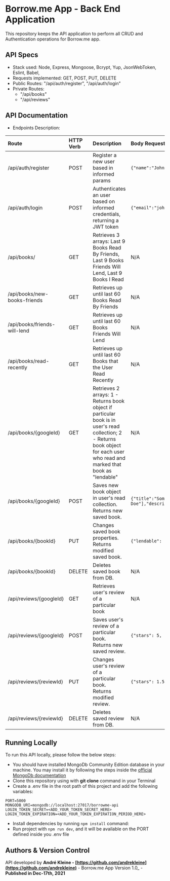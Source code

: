 # Borrow.me App - Back End Application

This repository keeps the API application to perform all CRUD and Authentication operations for Borrow.me app.

## API Specs

- Stack used: Node, Express, Mongoose, Bcrypt, Yup, JsonWebToken, Eslint, Babel,
- Requests implemented: GET, POST, PUT, DELETE
- Public Routes: "/api/auth/register", "/api/auth/login"
- Private Routes:
  - "/api/books" 
  - "/api/reviews"

## API Documentation

- Endpoints Description:

| Route | HTTP Verb | Description | Body Request | Example Response | Status Code |
|:- |:- |:- |:- |:- |:- |
| /api/auth/register | POST | Register a new user based in informed params | `{"name":"John Doe","email":"john@doe.com","password":"123456"}` | ``{"_id":15,"name":"John Doe","email":"john@doe.com"}` | 201 |
| /api/auth/login | POST | Authenticates an user based on informed credentials, returning a JWT token | `{"email":"john@doe.com","password":"123456"}` | `{"token":"eyJhbGciOiJIUzI1NiIsInR5cCI6IkpXVCJ9.eyJleHAiOjE2MzA4Njk2NzIsImlzcyI6IjE1In0.ZrpH4tzt2qdDtTFynj3ez2rIl8KM9cvmkI5AO1JOKps","role":"User"}` | 200 |
| /api/books/ | GET | Retrieves 3 arrays: Last 9 Books Read By Friends, Last 9 Books Friends Will Lend, Last 9 Books I Read | N/A | `{["_id": "61bcbeffc12e7aca7dc9fa61", "title": "Some Book", "authors": ["John Doe"], "description": "A story where things happen", "imgLink": "http://image.jpg", "owner": "61bc9c8a2953dffd91f66666", "googleID": "7RmuAAAAQBAJ", "read": true, "lendable": true, "createdAt": "2021-12-17T16:46:55.710Z", "updatedAt": "2021-12-17T16:46:56.803Z", "__v": 0], ["_id": "61bcbeffc12e7aca7dc9fa61", "title": "Some Book", "authors": ["John Doe"], "description": "A story where things happen", "imgLink": "http://image.jpg", "owner": "61bc9c8a2953dffd91f66666", "googleID": "7RmuAAAAQBAJ", "read": true, "lendable": true, "createdAt": "2021-12-17T16:46:55.710Z", "updatedAt": "2021-12-17T16:46:56.803Z", "__v": 0], ["_id": "61bcbeffc12e7aca7dc9fa61", "title": "Some Book", "authors": ["John Doe"], "description": "A story where things happen", "imgLink": "http://image.jpg", "owner": "61bc9c8a2953dffd91f66666", "googleID": "7RmuAAAAQBAJ", "read": true, "lendable": true, "createdAt": "2021-12-17T16:46:55.710Z", "updatedAt": "2021-12-17T16:46:56.803Z", "__v": 0]}` | 201 |
| /api/books/new-books-friends | GET | Retrieves up until last 60 Books Read By Friends | N/A | `{["_id": "61bcbeffc12e7aca7dc9fa61",			"title": "Some Book", "authors": ["John Doe"], "description": "A story where things happen", "imgLink": "http://image.jpg", "owner": "61bc9c8a2953dffd91f66666", "googleID": "7RmuAAAAQBAJ", "read": true, "lendable": true, "createdAt": "2021-12-17T16:46:55.710Z", "updatedAt": "2021-12-17T16:46:56.803Z", "__v": 0]}` | 201 |
| /api/books/friends-will-lend | GET | Retrieves up until last 60 Books Friends Will Lend | N/A | `{["_id": "61bcbeffc12e7aca7dc9fa61",			"title": "Some Book", "authors": ["John Doe"], "description": "A story where things happen", "imgLink": "http://image.jpg", "owner": "61bc9c8a2953dffd91f66666", "googleID": "7RmuAAAAQBAJ", "read": true, "lendable": true, "createdAt": "2021-12-17T16:46:55.710Z", "updatedAt": "2021-12-17T16:46:56.803Z", "__v": 0]}`| 201 |
| /api/books/read-recently | GET | Retrieves up until last 60 Books that the User Read Recently | N/A | `{["_id": "61bcbeffc12e7aca7dc9fa61", "title": "Some Book", "authors": ["John Doe"], "description": "A story where things happen", "imgLink": "http://image.jpg", "owner": "61bc9c8a2953dffd91f66666", "googleID": "7RmuAAAAQBAJ", "read": true, "lendable": true, "createdAt": "2021-12-17T16:46:55.710Z", "updatedAt": "2021-12-17T16:46:56.803Z", "__v": 0]}` | 201 |
| /api/books/{googleId} | GET | Retrieves 2 arrays: 1 - Returns book object if particular book is in user's read collection; 2 - Returns book object for each user who read and marked that book as "lendable"| N/A | `{["_id": "61bcbeffc12e7aca7dc9fa61", "title": "Some Book", "authors": ["John Doe"], "description": "A story where things happen", "imgLink": "http://image.jpg", "owner": "61bc9c8a2953dffd91f66666", "googleID": "7RmuAAAAQBAJ", "read": true, "lendable": true, "createdAt": "2021-12-17T16:46:55.710Z", "updatedAt": "2021-12-17T16:46:56.803Z", "__v": 0]}` | 201 |
| /api/books/{googleId} | POST | Saves new book object in user's read collection. Returns new saved book. | `{"title":"Some book","authors":["John Doe"],"description":"123","imgLink":"image.jpg","googleID":"5pBrVjZmGwoC"}` | `{["_id": "61bcbeffc12e7aca7dc9fa61", "title": "Some Book", "authors": ["John Doe"], "description": "A story where things happen", "imgLink": "http://image.jpg", "owner": "61bc9c8a2953dffd91f66666", "googleID": "7RmuAAAAQBAJ", "read": true, "lendable": true, "createdAt": "2021-12-17T16:46:55.710Z", "updatedAt": "2021-12-17T16:46:56.803Z", "__v": 0]}` | 201 |
| /api/books/{bookId} | PUT | Changes saved book properties. Returns modified saved book. | `{"lendable": "true"}` | `{["_id": "61bcbeffc12e7aca7dc9fa61", "title": "Some Book", "authors": ["John Doe"], "description": "A story where things happen", "imgLink": "http://image.jpg", "owner": "61bc9c8a2953dffd91f66666", "googleID": "7RmuAAAAQBAJ", "read": true, "lendable": true, "createdAt": "2021-12-17T16:46:55.710Z", "updatedAt": "2021-12-17T16:46:56.803Z", "__v": 0]}` | 201 |
| /api/books/{bookId} | DELETE | Deletes saved book from DB. | N/A | N/A | 204 |
| /api/reviews/{googleId} | GET | Retrieves user's review of a particular book | N/A | `[{"_id": "61bcbe17c12e7aca7dc9f555", "googleID": "HRSjDwAAQBAJ", "owner": "61bc97552953dffd91f66666", "stars": 3, "text": "Some text", "createdAt": "2021-12-17T16:43:03.332Z", "updatedAt":  "2021-12-17T16:43:03.332Z", "__v": 0 }]` | 201 |
| /api/reviews/{googleId} | POST | Saves user's review of a particular book. Returns new saved review. | `{"stars": 5, "text": "Some text"}` | `[{"_id": "61bcbe17c12e7aca7dc9f555", "googleID": "HRSjDwAAQBAJ", "owner": "61bc97552953dffd91f66666", "stars": 5, "text": "Some text", "createdAt": "2021-12-17T16:43:03.332Z", "updatedAt":  "2021-12-17T16:43:03.332Z", "__v": 0 }]` | 201 |
| /api/reviews/{reviewId} | PUT | Changes user's review of a particular book. Returns modified review.  | `{"stars": 1.5}` | `[{"_id": "61bcbe17c12e7aca7dc9f555", "googleID": "HRSjDwAAQBAJ", "owner": "61bc97552953dffd91f66666", "stars": 1.5, "text": "Some text", "createdAt": "2021-12-17T16:43:03.332Z", "updatedAt":  "2021-12-17T16:43:03.332Z", "__v": 0 }]` | 201 |
| /api/reviews/{reviewId} | DELETE | Deletes saved review from DB. | N/A | N/A | 204 |

## Running Locally

To run this API locally, please follow the below steps:

- You should have installed MongoDb Community Edition database in your machine. You may install it by following the steps inside the [official MongoDb documentation](https://docs.mongodb.com/manual/administration/install-community/)
- Clone this repository using with **git clone** command in your Terminal
- Create a .env file in the root path of this project and add the following variables:

```text
PORT=5000
MONGODB_URI=mongodb://localhost:27017/borrowme-api
LOGIN_TOKEN_SECRET=<ADD_YOUR_TOKEN_SECRET_HERE>
LOGIN_TOKEN_EXPIRATION=<ADD_YOUR_TOKEN_EXPIRATION_PERIOD_HERE>
```

- Install dependencies by running `npm install` command:
- Run project with `npm run dev`, and it will be available on the PORT defined inside you .env file

## Authors & Version Control

API developed by **André Kleine - [https://github.com/andrekleine](https://github.com/andrekleine)** - Borrow.me App Version 1.0_ - **Published in Dec-17th, 2021**
